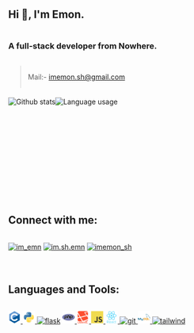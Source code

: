 <div style="display: flex; flex-direction: column;">

## Hi 👋, I'm Emon.

### A full-stack developer from Nowhere.
> Mail:- imemon.sh@gmail.com


<div style="display: flex; flex-direction: row; margin-top: 5px;">

<img height=200 align="left" alt="Github stats" src="https://github-readme-stats.vercel.app/api?username=R-antDev&show_icons=true&theme=joly" />
<img height=200 align="left" alt="Language usage" src="https://github-readme-stats.vercel.app/api/top-langs/?username=R-antDev&layout=donut" /><br>
</div>


<div style="display: flex; flex-direction: column; margin-top: 5px; justify-content: space-evenly;">
    
  ## Connect with me:
  
  <p align="left">
  <a href="https://twitter.com/im_emn" target="blank"><img align="center" src="https://raw.githubusercontent.com/rahuldkjain/github-profile-readme-generator/master/src/images/icons/Social/twitter.svg"
  alt="im_emn" height="30" width="40" /></a>
  <a href="https://fb.com/im.sh.emn" target="blank"><img align="center"
  src="https://raw.githubusercontent.com/rahuldkjain/github-profile-readme-generator/master/src/images/icons/Social/facebook.svg"
  alt="im.sh.emn" height="30" width="40" /></a>
  <a href="https://www.hackerrank.com/imemon_sh" target="blank"><img align="center"
  src="https://raw.githubusercontent.com/rahuldkjain/github-profile-readme-generator/master/src/images/icons/Social/hackerrank.svg"
  alt="imemon_sh" height="30" width="40" /></a>
  </p>
  <br>
  <div style="display: flex; flex-direction: column; margin-top: 5px; justify-content: space-evenly;">
              
## Languages and Tools:
                
<p align="left">
<a href="https://www.cprogramming.com/" target="_blank" rel="noreferrer">
<img src="https://raw.githubusercontent.com/devicons/devicon/master/icons/c/c-original.svg" alt="c" width="25" height="25" /> </a>
<a href="https://www.python.org" target="_blank" rel="noreferrer">
<img src="https://raw.githubusercontent.com/devicons/devicon/master/icons/python/python-original.svg" alt="python" width="25" height="25" /> </a>
<a href="https://flask.palletsprojects.com/" target="_blank" rel="noreferrer">
<img src="https://www.vectorlogo.zone/logos/pocoo_flask/pocoo_flask-icon.svg" alt="flask" width="25" height="25" /></a>
<a href="https://www.php.net" target="_blank" rel="noreferrer">
<img src="https://raw.githubusercontent.com/devicons/devicon/master/icons/php/php-original.svg" alt="php" width="25" height="25" /> </a>
<a href="https://laravel.com/" target="_blank" rel="noreferrer">
<img src="https://raw.githubusercontent.com/devicons/devicon/master/icons/laravel/laravel-plain-wordmark.svg" alt="laravel" width="25" height="25" /> </a>
<a href="https://developer.mozilla.org/en-US/docs/Web/JavaScript" target="_blank" rel="noreferrer">
<img src="https://raw.githubusercontent.com/devicons/devicon/master/icons/javascript/javascript-original.svg" alt="javascript" width="25" height="25" /> </a>
<a href="https://reactjs.org/" target="_blank" rel="noreferrer">
<img src="https://raw.githubusercontent.com/devicons/devicon/master/icons/react/react-original-wordmark.svg" alt="react" width="25" height="25" /> </a>
<a href="https://git-scm.com/" target="_blank" rel="noreferrer">
<img src="https://www.vectorlogo.zone/logos/git-scm/git-scm-icon.svg" alt="git" width="25" height="25" />
</a>
<a href="https://www.mysql.com/" target="_blank" rel="noreferrer">
<img src="https://raw.githubusercontent.com/devicons/devicon/master/icons/mysql/mysql-original-wordmark.svg" alt="mysql" width="25" height="25" /> </a>
<a href="https://tailwindcss.com/" target="_blank" rel="noreferrer">
<img src="https://www.vectorlogo.zone/logos/tailwindcss/tailwindcss-icon.svg" alt="tailwind" width="25" height="25" /> </a>
</p>
</div>
</div>
</div>

